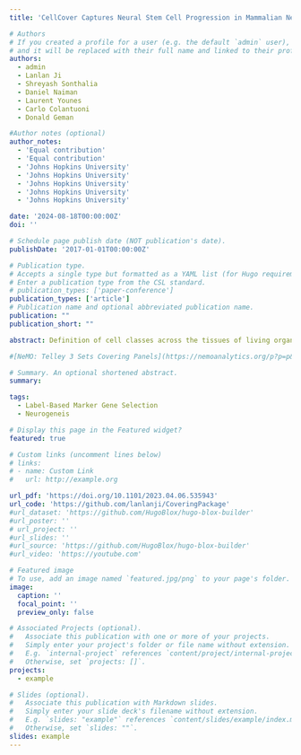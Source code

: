 ```yaml
---
title: 'CellCover Captures Neural Stem Cell Progression in Mammalian Neocortical Development'

# Authors
# If you created a profile for a user (e.g. the default `admin` user), write the username (folder name) here
# and it will be replaced with their full name and linked to their profile.
authors:
  - admin
  - Lanlan Ji
  - Shreyash Sonthalia
  - Daniel Naiman
  - Laurent Younes
  - Carlo Colantuoni
  - Donald Geman

#Author notes (optional)
author_notes:
  - 'Equal contribution'
  - 'Equal contribution'
  - 'Johns Hopkins University'
  - 'Johns Hopkins University'
  - 'Johns Hopkins University'
  - 'Johns Hopkins University'
  - 'Johns Hopkins University'

date: '2024-08-18T00:00:00Z'
doi: ''

# Schedule page publish date (NOT publication's date).
publishDate: '2017-01-01T00:00:00Z'

# Publication type.
# Accepts a single type but formatted as a YAML list (for Hugo requirements).
# Enter a publication type from the CSL standard.
# publication_types: ['paper-conference']
publication_types: ['article']
# Publication name and optional abbreviated publication name.
publication: ""
publication_short: ""

abstract: Definition of cell classes across the tissues of living organisms is central in the analysis of growing atlases of single-cell RNA sequencing (scRNA-seq) data across biomedicine. Marker genes for cell classes are most often defined by differential expression (DE) methods that serially assess individual genes across landscapes of diverse cells. This serial approach has been extremely useful, but is limited because it ignores possible redundancy or complementarity across genes that can only be captured by analyzing multiple genes simultaneously. We aim to identify discriminating *panels* of genes. To efficiently explore the vast space of possible marker panels, leverage the large number of cells often sequenced, and overcome zero-inflation in scRNA-seq data, we propose viewing gene panel selection as a variation of the minimal set-covering problem in combinatorial optimization. We show that this new method, CellCover, performs as good or better than DE and other methods in defining cell-type discriminating gene panels, but captures cell class-specific signals that are distinct from those defined by DE methods. Transfer learning experiments across mouse, primate, and human data demonstrate that CellCover identifies markers of conserved cell classes in neurogenesis, as well as developmental progression in both progenitors and neurons. Exploring markers of human outer radial glia (oRG, or basal RG) across mammals, we show that transcriptomic elements of this key cell type in the expansion of the human cortex appeared in gliogenic precursors of the rodent before the full program emerged in neurogenic cells of the primate lineage. We have assembled the public datasets we use in this report within the NeMO analytics multi-omic data exploration environment, where the expression of individual genes [NeMO Individual Genes](https://nemoanalytics.org/p?&l=CellCover&g=HOPX) and marker gene panels can be freely explored 

#[NeMO: Telley 3 Sets Covering Panels](https://nemoanalytics.org/p?p=p&l=CellCover&c=TelleyCellCover3sets&algo=binary), [NeMO: Telley 12 Sets Covering Panels](https://nemoanalytics.org/p?p=p&l=CellCover&c=TelleyCellCover12sets&algo=binary), and [NeMO: Sorted Brain Cell Covering Panels](https://nemoanalytics.org/p?p=p&l=CellCover&c=LiuCellCoverSorted&algo=binary). CellCover is available in [CellCover R](https://github.com/lanlanji/CoveringPackage) and [CellCover Python](https://pypi.org/project/CellCover/).

# Summary. An optional shortened abstract.
summary: 

tags:
  - Label-Based Marker Gene Selection
  - Neurogeneis

# Display this page in the Featured widget?
featured: true

# Custom links (uncomment lines below)
# links:
# - name: Custom Link
#   url: http://example.org

url_pdf: 'https://doi.org/10.1101/2023.04.06.535943'
url_code: 'https://github.com/lanlanji/CoveringPackage'
#url_dataset: 'https://github.com/HugoBlox/hugo-blox-builder'
#url_poster: ''
# url_project: ''
#url_slides: ''
#url_source: 'https://github.com/HugoBlox/hugo-blox-builder'
#url_video: 'https://youtube.com'

# Featured image
# To use, add an image named `featured.jpg/png` to your page's folder.
image:
  caption: ''
  focal_point: ''
  preview_only: false

# Associated Projects (optional).
#   Associate this publication with one or more of your projects.
#   Simply enter your project's folder or file name without extension.
#   E.g. `internal-project` references `content/project/internal-project/index.md`.
#   Otherwise, set `projects: []`.
projects:
  - example

# Slides (optional).
#   Associate this publication with Markdown slides.
#   Simply enter your slide deck's filename without extension.
#   E.g. `slides: "example"` references `content/slides/example/index.md`.
#   Otherwise, set `slides: ""`.
slides: example
---
```

